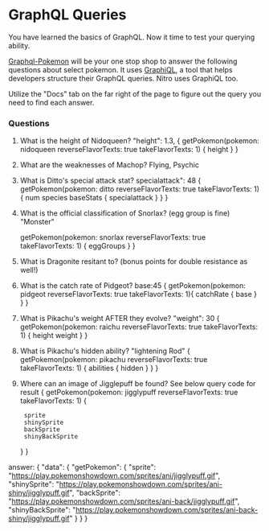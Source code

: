 # GraphQL Queries

You have learned the basics of GraphQL. Now it time to test your querying ability.

[Graphql-Pokemon](https://graphqlpokemon.favware.tech/) will be your one stop shop to answer the following questions about select pokemon. It uses [GraphiQL](https://medium.com/the-graphqlhub/graphiql-graphql-s-killer-app-9896242b2125), a tool that helps developers structure their GraphQL queries. Nitro uses GraphiQL too.

Utilize the "Docs" tab on the far right of the page to figure out the query you need to find each answer.

### Questions

1. What is the height of Nidoqueen? "height": 1.3,
{
	getPokemon(pokemon: nidoqueen reverseFlavorTexts: true takeFlavorTexts: 1) {
		height
	}
}
1. What are the weaknesses of Machop? Flying, Psychic

1. What is Ditto's special attack stat? specialattack": 48
{
	getPokemon(pokemon: ditto reverseFlavorTexts: true takeFlavorTexts: 1) {
		num
		species
		baseStats { specialattack }
	}
}
1. What is the official classification of Snorlax? (egg group is fine) "Monster"

	getPokemon(pokemon: snorlax reverseFlavorTexts: true takeFlavorTexts: 1) {
	eggGroups
	}
}

1. What is Dragonite resitant to? (bonus points for double resistance as well!)
1. What is the catch rate of Pidgeot? base:45
   {
	getPokemon(pokemon: pidgeot reverseFlavorTexts: true takeFlavorTexts: 1){
    catchRate {
       base
    }
  }
}

1. What is Pikachu's weight AFTER they evolve? "weight": 30
{
	getPokemon(pokemon: raichu reverseFlavorTexts: true takeFlavorTexts: 1) {
		height
		weight
	}
}


1. What is Pikachu's hidden ability? "lightening Rod"
{
	getPokemon(pokemon: pikachu reverseFlavorTexts: true takeFlavorTexts: 1) {
		abilities { hidden }
	}
}
1. Where can an image of Jigglepuff be found? See below query code for result
{
	getPokemon(pokemon: jigglypuff reverseFlavorTexts: true takeFlavorTexts: 1) {
	
		sprite
		shinySprite
		backSprite
		shinyBackSprite

	}
}

answer: 
{
  "data": {
    "getPokemon": {
      "sprite": "https://play.pokemonshowdown.com/sprites/ani/jigglypuff.gif",
      "shinySprite": "https://play.pokemonshowdown.com/sprites/ani-shiny/jigglypuff.gif",
      "backSprite": "https://play.pokemonshowdown.com/sprites/ani-back/jigglypuff.gif",
      "shinyBackSprite": "https://play.pokemonshowdown.com/sprites/ani-back-shiny/jigglypuff.gif"
    }
  }
}